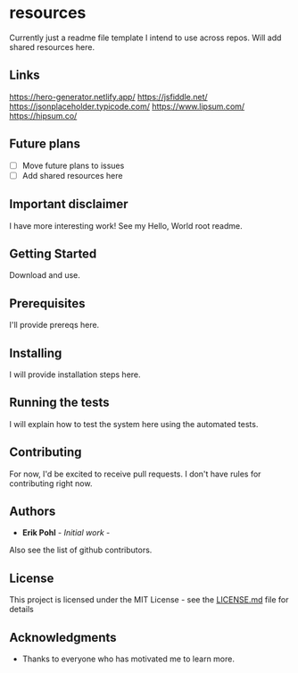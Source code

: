# resources 

Currently just a readme file template I intend to use across repos.
Will add shared resources here.

## Links
https://hero-generator.netlify.app/
https://jsfiddle.net/
https://jsonplaceholder.typicode.com/
https://www.lipsum.com/
https://hipsum.co/


## Future plans

- [ ] Move future plans to issues
- [ ] Add shared resources here

## Important disclaimer

I have more interesting work!  See my Hello, World root readme.


## Getting Started

Download and use.

## Prerequisites

I'll provide prereqs here.

## Installing

I will provide installation steps here.

## Running the tests

I will explain how to test the system here using the automated tests.

## Contributing

For now, I'd be excited to receive pull requests.  I don't have rules for contributing right now.

## Authors

* **Erik Pohl** - *Initial work* - 

Also see the list of github contributors.

## License

This project is licensed under the MIT License - see the [LICENSE.md](LICENSE.md) file for details

## Acknowledgments

* Thanks to everyone who has motivated me to learn more.